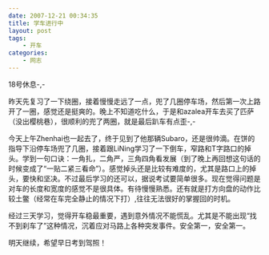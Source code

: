 ```yaml
---
date: 2007-12-21 00:34:35
title: 学车进行中
layout: post
tags:
    - 开车
categories:
    - 网志
---
```

18号休息-,-

昨天先复习了一下绕圈，接着慢慢走远了一点，兜了几圈停车场，然后第一次上路开了一圈，感觉还是挺爽的。晚上不知道吃什么，于是和azalea开车去买了匹萨（没出樱桃巷），很顺利的兜了两圈，就是最后趴车有点歪-,-

今天上午Zhenhai也一起去了，终于见到了他那辆Subaro，还是很帅滴。在饼的指导下沿停车场兜了几圈，接着跟LiNing学习了一下倒车，窄路和T字路口的掉头。学到一句口诀：一角扎，二角严，三角四角看发展（到了晚上再回想这句话的时候变成了“一贴二紧三看命”）。感觉掉头还是比较有难度的，尤其是路口上的掉头，要快和坚决。不过最后学习的还可以，据说考试要简单很多。现在觉得问题是对车的长度和宽度的感觉不是很具体。有待慢慢熟悉。还有就是打方向盘的动作比较土鳖（经常在车完全静止的情况下打）,往往无法很好的掌握回的时机。

经过三天学习，觉得开车稳最重要，遇到意外情况不能慌乱。尤其是不能出现“找不到刹车了”这种情况，沉着应对马路上各种突发事件。安全第一，安全第一。

明天继续，希望早日考到驾照！
